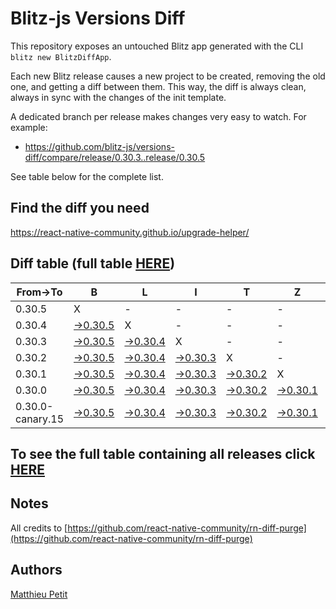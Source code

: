 # Blitz-js Versions Diff

This repository exposes an untouched Blitz app generated with the CLI 
`blitz new BlitzDiffApp`.

Each new Blitz release causes a new project to be created, removing the old one, and getting a diff between them. This way, the diff is always clean, always in sync with the changes of the init template.

A dedicated branch per release makes changes very easy
to watch. For example:

* https://github.com/blitz-js/versions-diff/compare/release/0.30.3..release/0.30.5

See table below for the complete list.

## Find the diff you need
https://react-native-community.github.io/upgrade-helper/

## Diff table (full table [HERE](https://react-native-community.github.io/versions-diff-purge/))

| From->To         | B                                                                                                      | L                                                                                                      | I                                                                                                      | T                                                                                                      | Z                                                                                                      |                                                                                                        |     |     |     | F   | T   | W   |
| ---------------- | ------------------------------------------------------------------------------------------------------ | ------------------------------------------------------------------------------------------------------ | ------------------------------------------------------------------------------------------------------ | ------------------------------------------------------------------------------------------------------ | ------------------------------------------------------------------------------------------------------ | ------------------------------------------------------------------------------------------------------ | --- | --- | --- | --- | --- | --- |
| 0.30.5           | X                                                                                                      | -                                                                                                      | -                                                                                                      | -                                                                                                      | -                                                                                                      | -                                                                                                      | -   |     |     |     |     |     |
| 0.30.4           | [->0.30.5](https://github.com/blitz-js/versions-diff/compare/release/0.30.4..release/0.30.5)           | X                                                                                                      | -                                                                                                      | -                                                                                                      | -                                                                                                      | -                                                                                                      | -   |     |     |     |     |     |
| 0.30.3           | [->0.30.5](https://github.com/blitz-js/versions-diff/compare/release/0.30.3..release/0.30.5)           | [->0.30.4](https://github.com/blitz-js/versions-diff/compare/release/0.30.3..release/0.30.4)           | X                                                                                                      | -                                                                                                      | -                                                                                                      | -                                                                                                      | -   |     |     |     |     |     |
| 0.30.2           | [->0.30.5](https://github.com/blitz-js/versions-diff/compare/release/0.30.2..release/0.30.5)           | [->0.30.4](https://github.com/blitz-js/versions-diff/compare/release/0.30.2..release/0.30.4)           | [->0.30.3](https://github.com/blitz-js/versions-diff/compare/release/0.30.2..release/0.30.3)           | X                                                                                                      | -                                                                                                      | -                                                                                                      | -   |     |     |     |     |     |
| 0.30.1           | [->0.30.5](https://github.com/blitz-js/versions-diff/compare/release/0.30.1..release/0.30.5)           | [->0.30.4](https://github.com/blitz-js/versions-diff/compare/release/0.30.1..release/0.30.4)           | [->0.30.3](https://github.com/blitz-js/versions-diff/compare/release/0.30.1..release/0.30.3)           | [->0.30.2](https://github.com/blitz-js/versions-diff/compare/release/0.30.1..release/0.30.2)           | X                                                                                                      | -                                                                                                      | -   |     |     |     |     |     |
| 0.30.0           | [->0.30.5](https://github.com/blitz-js/versions-diff/compare/release/0.30.0..release/0.30.5)           | [->0.30.4](https://github.com/blitz-js/versions-diff/compare/release/0.30.0..release/0.30.4)           | [->0.30.3](https://github.com/blitz-js/versions-diff/compare/release/0.30.0..release/0.30.3)           | [->0.30.2](https://github.com/blitz-js/versions-diff/compare/release/0.30.0..release/0.30.2)           | [->0.30.1](https://github.com/blitz-js/versions-diff/compare/release/0.30.0..release/0.30.1)           | X                                                                                                      | -   |     |     |     |     |     |
| 0.30.0-canary.15 | [->0.30.5](https://github.com/blitz-js/versions-diff/compare/release/0.30.0-canary.15..release/0.30.5) | [->0.30.4](https://github.com/blitz-js/versions-diff/compare/release/0.30.0-canary.15..release/0.30.4) | [->0.30.3](https://github.com/blitz-js/versions-diff/compare/release/0.30.0-canary.15..release/0.30.3) | [->0.30.2](https://github.com/blitz-js/versions-diff/compare/release/0.30.0-canary.15..release/0.30.2) | [->0.30.1](https://github.com/blitz-js/versions-diff/compare/release/0.30.0-canary.15..release/0.30.1) | [->0.30.0](https://github.com/blitz-js/versions-diff/compare/release/0.30.0-canary.15..release/0.30.0) | X   |     |     |     |     |     |

## To see the full table containing all releases click [HERE](https://react-native-community.github.io/versions-diff-purge/)

## Notes
All credits to [https://github.com/react-native-community/rn-diff-purge](https://github.com/react-native-community/rn-diff-purge)

## Authors
[Matthieu Petit](https://github.com/matthieu994)